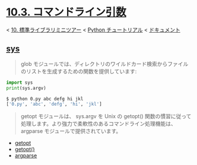 # [10.3. コマンドライン引数](https://docs.python.jp/3/tutorial/stdlib.html#command-line-arguments)

< [10. 標準ライブラリミニツアー](https://docs.python.jp/3/tutorial/classes.html#generator-expressions) < [Python チュートリアル](https://docs.python.jp/3/tutorial/index.html) < [ドキュメント](https://docs.python.jp/3/index.html)

## [sys](https://docs.python.jp/3/library/sys.html#module-sys)

> glob モジュールでは、ディレクトリのワイルドカード検索からファイルのリストを生成するための関数を提供しています:

```python
import sys
print(sys.argv)
```
```sh
$ python 0.py abc defg hi jkl
['0.py', 'abc', 'defg', 'hi', 'jkl']
```

> getopt モジュールは、 sys.argv を Unix の getopt() 関数の慣習に従って処理します。より強力で柔軟性のあるコマンドライン処理機能は、 argparse モジュールで提供されています。

* [getopt](https://docs.python.jp/3/library/getopt.html#module-getopt)
* [getopt()](https://docs.python.jp/3/library/getopt.html#getopt.getopt)
* [argparse](https://docs.python.jp/3/library/argparse.html#module-argparse)

